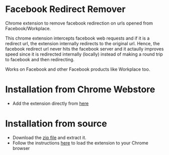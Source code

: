 # Facebook Redirect Remover
Chrome extension to remove facebook redirection on urls opened from Facebook/Workplace.

This chrome extension intercepts facebook web requests and if it is a redirect url, the extension internally redirects to the original url. Hence, the facebook redirect url never hits the facebook server and it actaully improves speed since it is redirected internally (locally) instead of making a round trip to facebook and then redirecting.

Works on Facebook and other Facebook products like Workplace too.

# Installation from Chrome Webstore

  - Add the extension directly from [here](https://chrome.google.com/webstore/detail/facebook-redirect-remover/gmkfihmhgnmffkbnifdhclndiapbbhaj)
  
# Installation from source

  - Download the [zip file](https://github.com/muthuraj57/Facebook-Redirect-Remover/archive/master.zip) and extract it.
  - Follow the instructions [here](https://developer.chrome.com/extensions/getstarted#unpacked) to load the extension to your Chrome browser
